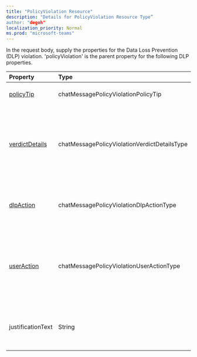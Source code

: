 ```yaml
---
title: "PolicyViolation Resource"
description: "Details for PolicyViolation Resource Type”
author: "degoh"
localization_priority: Normal
ms.prod: "microsoft-teams"
---
```


In the request body, supply the properties for the Data Loss Prevention (DLP) violation. 'policyViolation' is the parent property for the following DLP properties.

| Property	   | Type	|Description|
|:---------------|:--------|:----------|
| [policyTip](policytip.md) | chatMessagePolicyViolationPolicyTip | The policy tip for the DLP violation. See the following table for details about the structure |
| [verdictDetails](verdictdetails.md) | chatMessagePolicyViolationVerdictDetailsType| Indicates the details of the allowed sender actions based on the verdict of the DLP app for the message processed. Possible values are None (0), AllowFalsePositiveOverride (1), AllowOverridewithoutJustification (2), AllowOverridewithJustification (4). |
| [dlpAction](dlpaction.md) | chatMessagePolicyViolationDlpActionType| Indicates the action taken by DLP app on the message with sensitive content. Possible values are None (0),  NotifySender (1), BlockAccess (2), BlockAccessExternal (4). |
| [userAction](useraction.md) | chatMessagePolicyViolationUserActionType | Indicates the action taken by user on the message with sensitive content after DLP has blocked the message. Possible values are None (0), Override (1) and ReportFalsePositive (2). When the DLP app is updating the message for blocking sensitive content, userAction is not required in the request payload. |
| justificationText | String | Justification text provided by the sender of message. When the DLP app is updating the message for blocking sensitive content, justificationText is not required in the request payload. |

